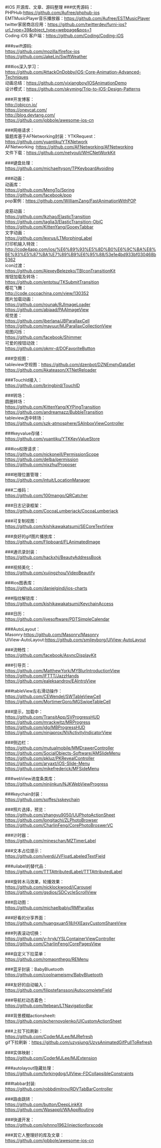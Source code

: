 #IOS 开源库、文章、源码整理
###优秀源码：
PHPHub:https://github.com/Aufree/phphub-ios   
EMTMusicPlayer音乐播放器：https://github.com/Aufree/ESTMusicPlayer   
twitter家居商店应用：https://github.com/twitterdev/furni-ios?url_type=39&object_type=webpage&pos=1   
Coding iOS 客户端：https://github.com/Coding/Coding-iOS   

###swift源码:   
https://github.com/mozilla/firefox-ios   
https://github.com/JakeLin/SwiftWeather   

###ios深入学习：   
https://github.com/AttackOnDobby/iOS-Core-Animation-Advanced-Techniques   
动画总结：https://github.com/yixiangboy/IOSAnimationDemo   
设计模式：https://github.com/skyming/Trip-to-IOS-Design-Patterns   

###开发博客：   
http://objccn.io/   
https://onevcat.com/   
http://blog.devtang.com/   
‍https://github.com/jobbole/awesome-ios-cn   

###网络请求：   
猿题库基于AFNetworking封装：YTKRequest：https://github.com/yuantiku/YTKNetwork   
AFNetworking :https://github.com/AFNetworking/AFNetworking   
文件下载：https://github.com/netyouli/WHCNetWorkKit   

###键盘处理：   
https://github.com/michaeltyson/TPKeyboardAvoiding   

###动画：   
动画库：   
https://github.com/MengTo/Spring   
https://github.com/facebook/pop   
pop案例：https://github.com/WilliamZang/FastAnimationWithPOP   

皮筋动画：   
https://github.com/lkzhao/ElasticTransition   
https://github.com/taglia3/ElasticTransition-ObjC   
https://github.com/KittenYang/GooeyTabbar   
文字动画：   
https://github.com/lexrus/LTMorphingLabel   
打印机输入特效：   
http://code4app.com/ios/%E6%89%93%E5%8D%B0%E6%9C%BA%E8%BE%93%E5%87%BA%E7%89%B9%E6%95%88/53e1e4bd933bf030468b5362   
icon过渡：   
https://github.com/AlexeyBelezeko/TBIconTransitionKit   
按钮加载及转场：   
https://github.com/entotsu/TKSubmitTransition   
樱花飞舞：   
http://code.cocoachina.com/view/130352   
图片加载动画：   
https://github.com/rounak/RJImageLoader   
https://github.com/abiaad/PAAImageView   
视觉差：   
https://github.com/jberlana/JBParallaxCell   
https://github.com/mayuur/MJParallaxCollectionView   
视图闪烁：   
https://github.com/facebook/Shimmer   
可爱的按钮动效：   
https://github.com/okmr-d/DOFavoriteButton   



###空视图：   
tableview空视图：https://github.com/dzenbot/DZNEmptyDataSet   
https://github.com/Akateason/XTNetReloader   

###TouchId接入：   
https://github.com/bringbird/TouchID   

###转场：   
圆圈转场：   
https://github.com/KittenYang/KYPingTransition   
https://github.com/andreamazz/BubbleTransition    
tableview选中转场：   
https://github.com/szk-atmosphere/SAInboxViewController   

###keyvalue存储：   
https://github.com/yuantiku/YTKKeyValueStore   

###ios权限请求：   
https://github.com/nickoneill/PermissionScope   
https://github.com/delba/permission   
https://github.com/nixzhu/Proposer   
 
###地理位置管理：   
https://github.com/intuit/LocationManager   

###二维码：   
https://github.com/100mango/QRCatcher   

###日志记录框架：   
https://github.com/CocoaLumberjack/CocoaLumberjack   

###可复制视图：   
https://github.com/kishikawakatsumi/SECoreTextView   

###良好的gif图片播放库：   
https://github.com/Flipboard/FLAnimatedImage   

###通讯录封装：   
https://github.com/hackxhj/BeautyAddressBook   

###视频美化：   
https://github.com/xujingzhou/VideoBeautify   

###ios图表库：   
https://github.com/danielgindi/ios-charts   

###指纹解锁库：   
https://github.com/kishikawakatsumi/KeychainAccess   

###日历：   
https://github.com/jivesoftware/PDTSimpleCalendar   

###AutoLayout：   
Masonry:https://github.com/Masonry/Masonry   
UIView-AutoLayout:https://github.com/smileyborg/UIView-AutoLayout   

###流畅性：   
https://github.com/facebook/AsyncDisplayKit   

###引导页：   
https://github.com/MatthewYork/MYBlurIntroductionView   
https://github.com/IFTTT/JazzHands   
https://github.com/ealeksandrov/EAIntroView   


###tableView左右滑动操作：   
https://github.com/CEWendel/SWTableViewCell   
https://github.com/MortimerGoro/MGSwipeTableCell   

###提示，加载中：   
https://github.com/TransitApp/SVProgressHUD   
https://github.com/mrackwitz/MRProgress   
https://github.com/jdg/MBProgressHUD   
https://github.com/ninjaprox/NVActivityIndicatorView   


###侧边栏：   
https://github.com/mutualmobile/MMDrawerController   
https://github.com/SocialObjects-Software/AMSlideMenu   
https://github.com/pkluz/PKRevealController   
https://github.com/aryaxt/iOS-Slide-Menu   
https://github.com/mikefrederick/MFSideMenu   

###webView进度条类库：   
https://github.com/ninjinkun/NJKWebViewProgress   

###keychain封装：   
https://github.com/soffes/sskeychain   

###照片选择，预览：   
https://github.com/zhangyu9050/UUPhotoActionSheet   
https://github.com/longitachi/ZLPhotoBrowser   
https://github.com/CharlinFeng/CorePhotoBroswerVC   


###计时器：   
https://github.com/mineschan/MZTimerLabel   

###文本占位提示：   
https://github.com/jverdi/JVFloatLabeledTextField   

###uilabel的替代品：   
https://github.com/TTTAttributedLabel/TTTAttributedLabel   

###旋转木马效果，轮播效果：   
https://github.com/nicklockwood/iCarousel   
https://github.com/gsdios/SDCycleScrollView   

###启动图：   
https://github.com/michaelbabiy/RMParallax   

###好看的分享界面：   
https://github.com/huangxuan518/HXEasyCustomShareView   

###列表滚动切换：   
https://github.com/y-hryk/YSLContainerViewController   
https://github.com/CharlinFeng/CorePagesView   

###自定义下拉菜单：   
https://github.com/romaonthego/REMenu   

###蓝牙封装：BabyBluetooth   
https://github.com/coolnameismy/BabyBluetooth   

###友好的自动输入：   
https://github.com/filipstefansson/AutocompleteField   

###导航栏动态着色：   
https://github.com/ltebean/LTNavigationBar   

###背景模糊actionsheelt:   
https://github.com/pchernovolenko/UICustomActionSheet   

###上拉下拉刷新：   
https://github.com/CoderMJLee/MJRefresh   
gif下拉刷新：https://github.com/uzysjung/UzysAnimatedGifPullToRefresh   

###实体映射：   
https://github.com/CoderMJLee/MJExtension   

###autolayout隐藏处理：   
https://github.com/forkingdog/UIView-FDCollapsibleConstraints   

###tabbar封装:   
https://github.com/robbdimitrov/RDVTabBarController   

###路由跳转：   
https://github.com/button/DeepLinkKit   
https://github.com/Wasappli/WAAppRouting   

###快速开发：   
https://github.com/johnno1962/injectionforxcode   



###其它人整理好的库及文章：   
https://github.com/jobbole/awesome-ios-cn   



